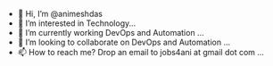 - 👋 Hi, I’m @animeshdas
- 👀 I’m interested in Technology...
- 🌱 I’m currently working DevOps and Automation ...
- 💞️ I’m looking to collaborate on DevOps and Automation ...
- 📫 How to reach me? Drop an email to jobs4ani at gmail dot com ...

<!---
animeshdas/animeshdas is a ✨ special ✨ repository because its `README.md` (this file) appears on your GitHub profile.
You can click the Preview link to take a look at your changes.
--->
